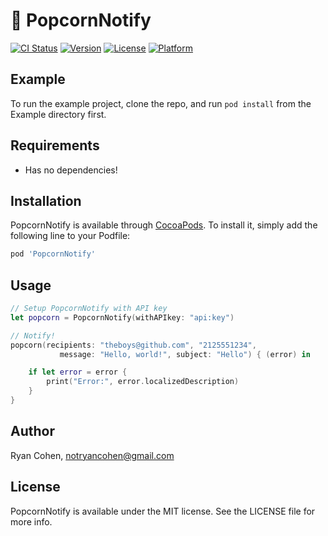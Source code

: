 # 🍿 PopcornNotify

[![CI Status](http://img.shields.io/travis/imryan/PopcornNotify.svg?style=flat)](https://travis-ci.org/imryan/PopcornNotify)
[![Version](https://img.shields.io/cocoapods/v/PopcornNotify.svg?style=flat)](http://cocoapods.org/pods/PopcornNotify)
[![License](https://img.shields.io/cocoapods/l/PopcornNotify.svg?style=flat)](http://cocoapods.org/pods/PopcornNotify)
[![Platform](https://img.shields.io/cocoapods/p/PopcornNotify.svg?style=flat)](http://cocoapods.org/pods/PopcornNotify)

## Example

To run the example project, clone the repo, and run `pod install` from the Example directory first.

## Requirements
* Has no dependencies!

## Installation

PopcornNotify is available through [CocoaPods](http://cocoapods.org). To install
it, simply add the following line to your Podfile:

```ruby
pod 'PopcornNotify'
```

## Usage

```swift
// Setup PopcornNotify with API key
let popcorn = PopcornNotify(withAPIkey: "api:key")

// Notify!
popcorn(recipients: "theboys@github.com", "2125551234",
           message: "Hello, world!", subject: "Hello") { (error) in

    if let error = error {
        print("Error:", error.localizedDescription)
    }
}
```

## Author

Ryan Cohen, notryancohen@gmail.com

## License

PopcornNotify is available under the MIT license. See the LICENSE file for more info.
